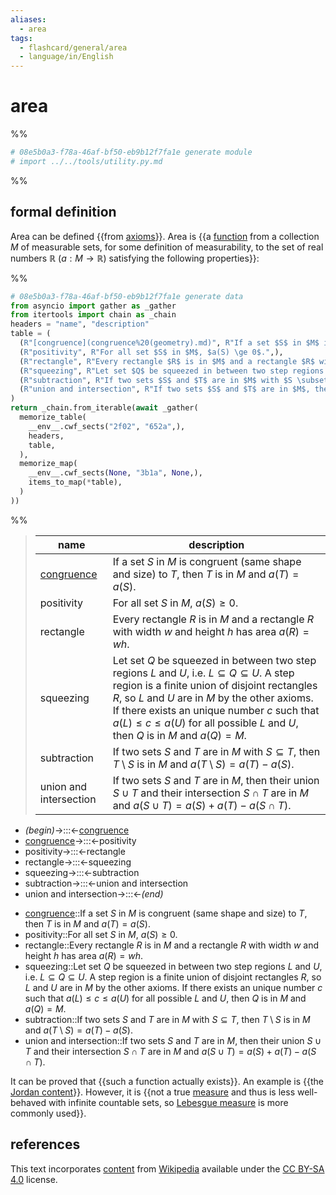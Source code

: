 ```yaml
---
aliases:
  - area
tags:
  - flashcard/general/area
  - language/in/English
---
```


# area

%%

```Python
# 08e5b0a3-f78a-46af-bf50-eb9b12f7fa1e generate module
# import ../../tools/utility.py.md
```

%%

## formal definition

Area can be defined {{from [axioms](axiom.md)}}. Area is {{a [function](function%20(mathematics).md) from a collection $M$ of measurable sets, for some definition of measurability, to the set of real numbers $\mathbb{R}$ ($a: M \to \mathbb{R}$) satisfying the following properties}}: <!--SR:!2024-04-14,55,310!2024-05-06,66,270-->

%%

```Python
# 08e5b0a3-f78a-46af-bf50-eb9b12f7fa1e generate data
from asyncio import gather as _gather
from itertools import chain as _chain
headers = "name", "description"
table = (
  (R"[congruence](congruence%20(geometry).md)", R"If a set $S$ in $M$ is congruent (same shape and size) to $T$, then $T$ is in $M$ and $a(T) = a(S)$.",),
  (R"positivity", R"For all set $S$ in $M$, $a(S) \ge 0$.",),
  (R"rectangle", R"Every rectangle $R$ is in $M$ and a rectangle $R$ with width $w$ and height $h$ has area $a(R) = wh$.",),
  (R"squeezing", R"Let set $Q$ be squeezed in between two step regions $L$ and $U$, i.e. $L \subseteq Q \subseteq U$. A step region is a finite union of disjoint rectangles $R$, so $L$ and $U$ are in $M$ by the other axioms. If there exists an unique number $c$ such that $a(L) \le c \le a(U)$ for all possible $L$ and $U$, then $Q$ is in $M$ and $a(Q) = M$.",),
  (R"subtraction", R"If two sets $S$ and $T$ are in $M$ with $S \subseteq T$, then $T \setminus S$ is in $M$ and $a(T \setminus S) = a(T) - a(S)$.",),
  (R"union and intersection", R"If two sets $S$ and $T$ are in $M$, then their union $S \cup T$ and their intersection $S \cap T$ are in $M$ and $a(S \cup T) = a(S) + a(T) - a(S \cap T).$",),
)
return _chain.from_iterable(await _gather(
  memorize_table(
    __env__.cwf_sects("2f02", "652a",),
    headers,
    table,
  ),
  memorize_map(
    __env__.cwf_sects(None, "3b1a", None,),
    items_to_map(*table),
  )
))
```

%%

<!--08e5b0a3-f78a-46af-bf50-eb9b12f7fa1e generate section="2f02"--><!-- The following content is generated at 2024-02-06T17:29:09.681242+08:00. Any edits will be overridden! -->

> | name | description |
> |-|-|
> | [congruence](congruence%20(geometry).md) | If a set $S$ in $M$ is congruent (same shape and size) to $T$, then $T$ is in $M$ and $a(T) = a(S)$. |
> | positivity | For all set $S$ in $M$, $a(S) \ge 0$. |
> | rectangle | Every rectangle $R$ is in $M$ and a rectangle $R$ with width $w$ and height $h$ has area $a(R) = wh$. |
> | squeezing | Let set $Q$ be squeezed in between two step regions $L$ and $U$, i.e. $L \subseteq Q \subseteq U$. A step region is a finite union of disjoint rectangles $R$, so $L$ and $U$ are in $M$ by the other axioms. If there exists an unique number $c$ such that $a(L) \le c \le a(U)$ for all possible $L$ and $U$, then $Q$ is in $M$ and $a(Q) = M$. |
> | subtraction | If two sets $S$ and $T$ are in $M$ with $S \subseteq T$, then $T \setminus S$ is in $M$ and $a(T \setminus S) = a(T) - a(S)$. |
> | union and intersection | If two sets $S$ and $T$ are in $M$, then their union $S \cup T$ and their intersection $S \cap T$ are in $M$ and $a(S \cup T) = a(S) + a(T) - a(S \cap T).$ |

<!--/08e5b0a3-f78a-46af-bf50-eb9b12f7fa1e-->

<!--08e5b0a3-f78a-46af-bf50-eb9b12f7fa1e generate section="652a"--><!-- The following content is generated at 2024-02-01T16:56:31.292229+08:00. Any edits will be overridden! -->

- _(begin)_→:::←[congruence](congruence%20(geometry).md) <!--SR:!2024-04-18,58,310!2024-05-01,68,310-->
- [congruence](congruence%20(geometry).md)→:::←positivity <!--SR:!2024-03-10,25,250!2024-03-31,26,210-->
- positivity→:::←rectangle <!--SR:!2024-04-19,47,250!2024-03-12,5,150-->
- rectangle→:::←squeezing <!--SR:!2024-03-14,13,210!2024-04-13,44,250-->
- squeezing→:::←subtraction <!--SR:!2024-03-18,10,150!2024-03-26,31,230-->
- subtraction→:::←union and intersection <!--SR:!2024-03-23,34,270!2024-03-15,23,230-->
- union and intersection→:::←_(end)_ <!--SR:!2024-04-04,42,290!2024-03-11,25,270-->

<!--/08e5b0a3-f78a-46af-bf50-eb9b12f7fa1e-->

<!--08e5b0a3-f78a-46af-bf50-eb9b12f7fa1e generate section="3b1a"--><!-- The following content is generated at 2024-02-06T17:29:09.663286+08:00. Any edits will be overridden! -->

- [congruence](congruence%20(geometry).md)::If a set $S$ in $M$ is congruent (same shape and size) to $T$, then $T$ is in $M$ and $a(T) = a(S)$. <!--SR:!2024-04-19,58,310-->
- positivity::For all set $S$ in $M$, $a(S) \ge 0$. <!--SR:!2024-04-20,59,310-->
- rectangle::Every rectangle $R$ is in $M$ and a rectangle $R$ with width $w$ and height $h$ has area $a(R) = wh$. <!--SR:!2024-04-17,57,310-->
- squeezing::Let set $Q$ be squeezed in between two step regions $L$ and $U$, i.e. $L \subseteq Q \subseteq U$. A step region is a finite union of disjoint rectangles $R$, so $L$ and $U$ are in $M$ by the other axioms. If there exists an unique number $c$ such that $a(L) \le c \le a(U)$ for all possible $L$ and $U$, then $Q$ is in $M$ and $a(Q) = M$. <!--SR:!2024-03-12,22,230-->
- subtraction::If two sets $S$ and $T$ are in $M$ with $S \subseteq T$, then $T \setminus S$ is in $M$ and $a(T \setminus S) = a(T) - a(S)$. <!--SR:!2024-03-14,20,270-->
- union and intersection::If two sets $S$ and $T$ are in $M$, then their union $S \cup T$ and their intersection $S \cap T$ are in $M$ and $a(S \cup T) = a(S) + a(T) - a(S \cap T).$ <!--SR:!2024-03-19,33,290-->

<!--/08e5b0a3-f78a-46af-bf50-eb9b12f7fa1e-->

It can be proved that {{such a function actually exists}}. An example is {{the [Jordan content](Peano–Jordan%20measure.md)}}. However, it is {{not a true [measure](measure%20(mathematics).md) and thus is less well-behaved with infinite countable sets, so [Lebesgue measure](Lebesgue%20measure.md) is more commonly used}}. <!--SR:!2024-04-07,48,290!2024-04-24,62,310!2024-03-17,28,270-->

## references

This text incorporates [content](https://en.wikipedia.org/wiki/area) from [Wikipedia](Wikipedia.md) available under the [CC BY-SA 4.0](https://creativecommons.org/licenses/by-sa/4.0/) license.
